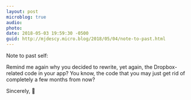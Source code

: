 ```yaml
---
layout: post
microblog: true
audio: 
photo: 
date: 2018-05-03 19:59:30 -0500
guid: http://mjdescy.micro.blog/2018/05/04/note-to-past.html
---
```

Note to past self:

Remind me again why you decided to rewrite, yet again, the Dropbox-related code in your app? You know, the code that you may just get rid of completely a few months from now?

Sincerely,
🤯
